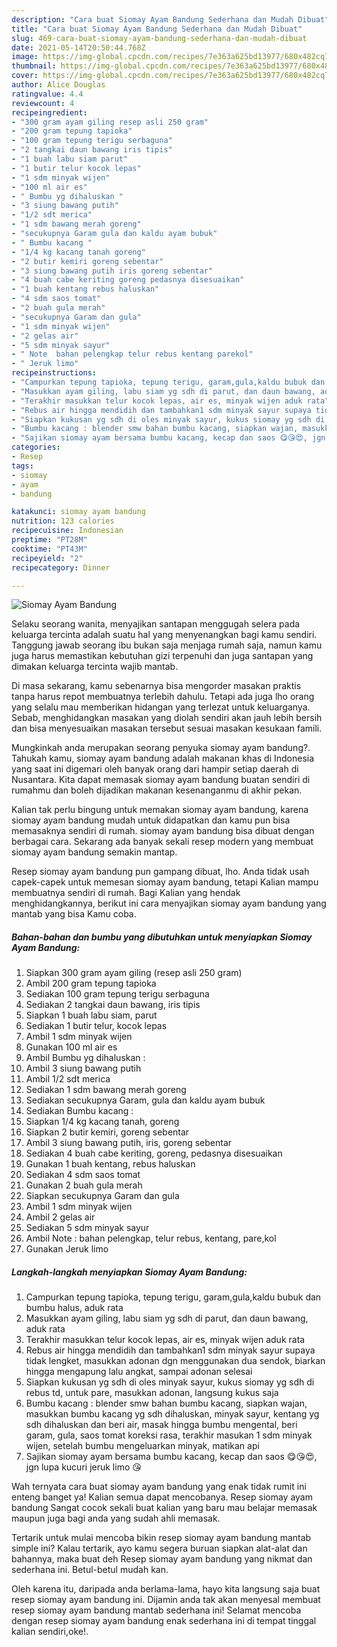 ```yaml
---
description: "Cara buat Siomay Ayam Bandung Sederhana dan Mudah Dibuat"
title: "Cara buat Siomay Ayam Bandung Sederhana dan Mudah Dibuat"
slug: 469-cara-buat-siomay-ayam-bandung-sederhana-dan-mudah-dibuat
date: 2021-05-14T20:50:44.768Z
image: https://img-global.cpcdn.com/recipes/7e363a625bd13977/680x482cq70/siomay-ayam-bandung-foto-resep-utama.jpg
thumbnail: https://img-global.cpcdn.com/recipes/7e363a625bd13977/680x482cq70/siomay-ayam-bandung-foto-resep-utama.jpg
cover: https://img-global.cpcdn.com/recipes/7e363a625bd13977/680x482cq70/siomay-ayam-bandung-foto-resep-utama.jpg
author: Alice Douglas
ratingvalue: 4.4
reviewcount: 4
recipeingredient:
- "300 gram ayam giling resep asli 250 gram"
- "200 gram tepung tapioka"
- "100 gram tepung terigu serbaguna"
- "2 tangkai daun bawang iris tipis"
- "1 buah labu siam parut"
- "1 butir telur kocok lepas"
- "1 sdm minyak wijen"
- "100 ml air es"
- " Bumbu yg dihaluskan "
- "3 siung bawang putih"
- "1/2 sdt merica"
- "1 sdm bawang merah goreng"
- "secukupnya Garam gula dan kaldu ayam bubuk"
- " Bumbu kacang "
- "1/4 kg kacang tanah goreng"
- "2 butir kemiri goreng sebentar"
- "3 siung bawang putih iris goreng sebentar"
- "4 buah cabe keriting goreng pedasnya disesuaikan"
- "1 buah kentang rebus haluskan"
- "4 sdm saos tomat"
- "2 buah gula merah"
- "secukupnya Garam dan gula"
- "1 sdm minyak wijen"
- "2 gelas air"
- "5 sdm minyak sayur"
- " Note  bahan pelengkap telur rebus kentang parekol"
- " Jeruk limo"
recipeinstructions:
- "Campurkan tepung tapioka, tepung terigu, garam,gula,kaldu bubuk dan bumbu halus, aduk rata"
- "Masukkan ayam giling, labu siam yg sdh di parut, dan daun bawang, aduk rata"
- "Terakhir masukkan telur kocok lepas, air es, minyak wijen aduk rata"
- "Rebus air hingga mendidih dan tambahkan1 sdm minyak sayur supaya tidak lengket, masukkan adonan dgn menggunakan dua sendok, biarkan hingga mengapung lalu angkat, sampai adonan selesai"
- "Siapkan kukusan yg sdh di oles minyak sayur, kukus siomay yg sdh di rebus td, untuk pare, masukkan adonan, langsung kukus saja"
- "Bumbu kacang : blender smw bahan bumbu kacang, siapkan wajan, masukkan bumbu kacang yg sdh dihaluskan, minyak sayur, kentang yg sdh dihaluskan dan beri air, masak hingga bumbu mengental, beri garam, gula, saos tomat koreksi rasa, terakhir masukan 1 sdm minyak wijen, setelah bumbu mengeluarkan minyak, matikan api"
- "Sajikan siomay ayam bersama bumbu kacang, kecap dan saos 😋😘😍, jgn lupa kucuri jeruk limo 😘"
categories:
- Resep
tags:
- siomay
- ayam
- bandung

katakunci: siomay ayam bandung 
nutrition: 123 calories
recipecuisine: Indonesian
preptime: "PT28M"
cooktime: "PT43M"
recipeyield: "2"
recipecategory: Dinner

---
```



![Siomay Ayam Bandung](https://img-global.cpcdn.com/recipes/7e363a625bd13977/680x482cq70/siomay-ayam-bandung-foto-resep-utama.jpg)

Selaku seorang wanita, menyajikan santapan menggugah selera pada keluarga tercinta adalah suatu hal yang menyenangkan bagi kamu sendiri. Tanggung jawab seorang ibu bukan saja menjaga rumah saja, namun kamu juga harus memastikan kebutuhan gizi terpenuhi dan juga santapan yang dimakan keluarga tercinta wajib mantab.

Di masa  sekarang, kamu sebenarnya bisa mengorder masakan praktis tanpa harus repot membuatnya terlebih dahulu. Tetapi ada juga lho orang yang selalu mau memberikan hidangan yang terlezat untuk keluarganya. Sebab, menghidangkan masakan yang diolah sendiri akan jauh lebih bersih dan bisa menyesuaikan masakan tersebut sesuai masakan kesukaan famili. 



Mungkinkah anda merupakan seorang penyuka siomay ayam bandung?. Tahukah kamu, siomay ayam bandung adalah makanan khas di Indonesia yang saat ini digemari oleh banyak orang dari hampir setiap daerah di Nusantara. Kita dapat memasak siomay ayam bandung buatan sendiri di rumahmu dan boleh dijadikan makanan kesenanganmu di akhir pekan.

Kalian tak perlu bingung untuk memakan siomay ayam bandung, karena siomay ayam bandung mudah untuk didapatkan dan kamu pun bisa memasaknya sendiri di rumah. siomay ayam bandung bisa dibuat dengan berbagai cara. Sekarang ada banyak sekali resep modern yang membuat siomay ayam bandung semakin mantap.

Resep siomay ayam bandung pun gampang dibuat, lho. Anda tidak usah capek-capek untuk memesan siomay ayam bandung, tetapi Kalian mampu membuatnya sendiri di rumah. Bagi Kalian yang hendak menghidangkannya, berikut ini cara menyajikan siomay ayam bandung yang mantab yang bisa Kamu coba.

<!--inarticleads1-->

##### Bahan-bahan dan bumbu yang dibutuhkan untuk menyiapkan Siomay Ayam Bandung:

1. Siapkan 300 gram ayam giling (resep asli 250 gram)
1. Ambil 200 gram tepung tapioka
1. Sediakan 100 gram tepung terigu serbaguna
1. Sediakan 2 tangkai daun bawang, iris tipis
1. Siapkan 1 buah labu siam, parut
1. Sediakan 1 butir telur, kocok lepas
1. Ambil 1 sdm minyak wijen
1. Gunakan 100 ml air es
1. Ambil  Bumbu yg dihaluskan :
1. Ambil 3 siung bawang putih
1. Ambil 1/2 sdt merica
1. Sediakan 1 sdm bawang merah goreng
1. Sediakan secukupnya Garam, gula dan kaldu ayam bubuk
1. Sediakan  Bumbu kacang :
1. Siapkan 1/4 kg kacang tanah, goreng
1. Siapkan 2 butir kemiri, goreng sebentar
1. Ambil 3 siung bawang putih, iris, goreng sebentar
1. Sediakan 4 buah cabe keriting, goreng, pedasnya disesuaikan
1. Gunakan 1 buah kentang, rebus haluskan
1. Sediakan 4 sdm saos tomat
1. Gunakan 2 buah gula merah
1. Siapkan secukupnya Garam dan gula
1. Ambil 1 sdm minyak wijen
1. Ambil 2 gelas air
1. Sediakan 5 sdm minyak sayur
1. Ambil  Note : bahan pelengkap, telur rebus, kentang, pare,kol
1. Gunakan  Jeruk limo




<!--inarticleads2-->

##### Langkah-langkah menyiapkan Siomay Ayam Bandung:

1. Campurkan tepung tapioka, tepung terigu, garam,gula,kaldu bubuk dan bumbu halus, aduk rata
1. Masukkan ayam giling, labu siam yg sdh di parut, dan daun bawang, aduk rata
1. Terakhir masukkan telur kocok lepas, air es, minyak wijen aduk rata
1. Rebus air hingga mendidih dan tambahkan1 sdm minyak sayur supaya tidak lengket, masukkan adonan dgn menggunakan dua sendok, biarkan hingga mengapung lalu angkat, sampai adonan selesai
1. Siapkan kukusan yg sdh di oles minyak sayur, kukus siomay yg sdh di rebus td, untuk pare, masukkan adonan, langsung kukus saja
1. Bumbu kacang : blender smw bahan bumbu kacang, siapkan wajan, masukkan bumbu kacang yg sdh dihaluskan, minyak sayur, kentang yg sdh dihaluskan dan beri air, masak hingga bumbu mengental, beri garam, gula, saos tomat koreksi rasa, terakhir masukan 1 sdm minyak wijen, setelah bumbu mengeluarkan minyak, matikan api
1. Sajikan siomay ayam bersama bumbu kacang, kecap dan saos 😋😘😍, jgn lupa kucuri jeruk limo 😘




Wah ternyata cara buat siomay ayam bandung yang enak tidak rumit ini enteng banget ya! Kalian semua dapat mencobanya. Resep siomay ayam bandung Sangat cocok sekali buat kalian yang baru mau belajar memasak maupun juga bagi anda yang sudah ahli memasak.

Tertarik untuk mulai mencoba bikin resep siomay ayam bandung mantab simple ini? Kalau tertarik, ayo kamu segera buruan siapkan alat-alat dan bahannya, maka buat deh Resep siomay ayam bandung yang nikmat dan sederhana ini. Betul-betul mudah kan. 

Oleh karena itu, daripada anda berlama-lama, hayo kita langsung saja buat resep siomay ayam bandung ini. Dijamin anda tak akan menyesal membuat resep siomay ayam bandung mantab sederhana ini! Selamat mencoba dengan resep siomay ayam bandung enak sederhana ini di tempat tinggal kalian sendiri,oke!.

